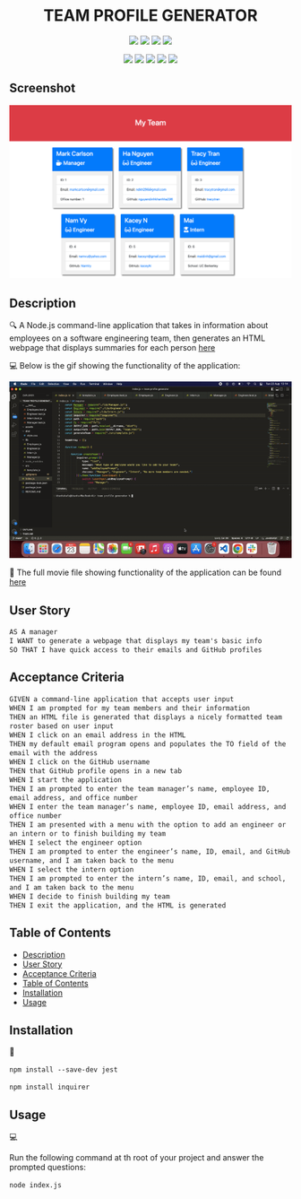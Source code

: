 <h1 align="center">TEAM PROFILE GENERATOR</h1>
   
  
<p align="center">
    <img src="https://img.shields.io/github/repo-size/nguyendinhkhanhha296/team-profile-generator" />
    <img src="https://img.shields.io/github/languages/top/nguyendinhkhanhha296/team-profile-generator"  />
    <img src="https://img.shields.io/github/issues/nguyendinhkhanhha296/team-profile-generator" />
    <img src="https://img.shields.io/github/last-commit/nguyendinhkhanhha296/team-profile-generator" >
</p>
  
<p align="center">
    <img src="https://img.shields.io/badge/Javascript-yellow" />
    <img src="https://img.shields.io/badge/jQuery-blue"  />
    <img src="https://img.shields.io/badge/-Node.js-green" />
    <img src="https://img.shields.io/badge/-inquirer-red" >
    <img src="https://img.shields.io/badge/-json-orange" />
</p>

## Screenshot

![Screenshot](./assets/screencapture-file-Users-khanhshafx-Documents-team-profile-generator-dist-team-html-2022-08-23-13_23_04.png)
   
## Description
  
🔍 A Node.js command-line application that takes in information about employees on a software engineering team, then generates an HTML webpage that displays summaries for each person [here](./dist/team.html)  
  
💻 Below is the gif showing the functionality of the application:
  
![Team Profile](./assets/ezgif.com-gif-maker%20(1).gif)
  
🎥 The full movie file showing functionality of the application can be found [here](./assets/Screen%20Recording%202022-08-23%20at%2013.14.17.mov)  
  
## User Story
  
```
AS A manager
I WANT to generate a webpage that displays my team's basic info
SO THAT I have quick access to their emails and GitHub profiles 
```
  
## Acceptance Criteria
  
``` 
GIVEN a command-line application that accepts user input
WHEN I am prompted for my team members and their information
THEN an HTML file is generated that displays a nicely formatted team roster based on user input
WHEN I click on an email address in the HTML
THEN my default email program opens and populates the TO field of the email with the address
WHEN I click on the GitHub username
THEN that GitHub profile opens in a new tab
WHEN I start the application
THEN I am prompted to enter the team manager’s name, employee ID, email address, and office number
WHEN I enter the team manager’s name, employee ID, email address, and office number
THEN I am presented with a menu with the option to add an engineer or an intern or to finish building my team
WHEN I select the engineer option
THEN I am prompted to enter the engineer’s name, ID, email, and GitHub username, and I am taken back to the menu
WHEN I select the intern option
THEN I am prompted to enter the intern’s name, ID, email, and school, and I am taken back to the menu
WHEN I decide to finish building my team
THEN I exit the application, and the HTML is generated
```
  
## Table of Contents
- [Description](#description)
- [User Story](#user-story)
- [Acceptance Criteria](#acceptance-criteria)
- [Table of Contents](#table-of-contents)
- [Installation](#installation)
- [Usage](#usage)

## Installation
💾   
  
`npm install --save-dev jest`
  
`npm install inquirer`
  
## Usage
💻   
  
Run the following command at th root of your project and answer the prompted questions:
  
`node index.js`



